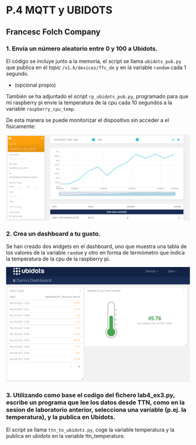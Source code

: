 # P.4 MQTT y UBIDOTS

## Francesc Folch Company

### 1. Envía un número aleatorio entre 0 y 100 a Ubidots.

El código se incluye junto a la memoria, el script se llama `ubidots_pub.py` que publica en el *topic* `/v1.6/devices/ffc_de` y en la variable `random` cada 1 segundo.

- (opcional propio) 

También se ha adjuntado el script `rp_ubidots_pub.py`, programado para que mi raspberry pi envíe la temperatura de la cpu cada 10 segundos a la variable `raspberry_cpu_temp`. 

De esta manera se puede monitorizar el dispositivo sin acceder a el físicamente:

<img src="imgs/rp_temp.png">

### 2. Crea un dashboard a tu gusto.

Se han creado dos widgets en el dashboard, uno que muestra una tabla de los valores de la variable `random` y otro en forma de termómetro que indica la temperatura de la cpu de la raspberry pi.

<img src="imgs/rse_dashboard.png">

### 3. Utilizando como base el codigo del fichero lab4_ex3.py, escribe un programa que lee los datos desde TTN, como en la sesion de laboratorio anterior, selecciona una variable (p.ej. la temperatura), y la publica en Ubidots.

El script se llama `ttn_to_ubidots.py`, coge la variable temperatura y la publica en ubidots en la variable ttn_temperature.
